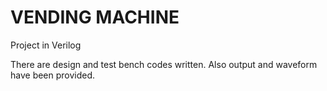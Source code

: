 # VENDING MACHINE

Project in Verilog

There are design and test bench codes written. Also output and waveform have been provided.
